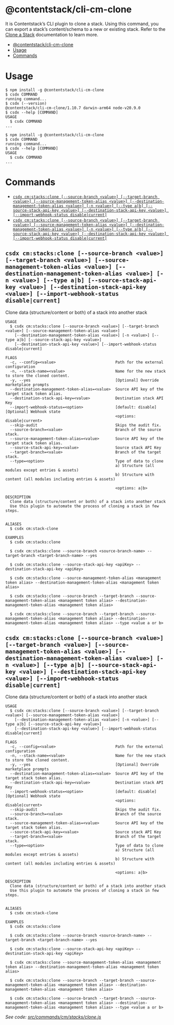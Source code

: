 # @contentstack/cli-cm-clone

It is Contentstack’s CLI plugin to clone a stack. Using this command, you can export a stack’s content/schema to a new or existing stack. Refer to the [Clone a Stack](https://www.contentstack.com/docs/developers/cli/clone-a-stack/) documentation to learn more.

<!-- toc -->
* [@contentstack/cli-cm-clone](#contentstackcli-cm-clone)
* [Usage](#usage)
* [Commands](#commands)
<!-- tocstop -->

# Usage

<!-- usage -->
```sh-session
$ npm install -g @contentstack/cli-cm-clone
$ csdx COMMAND
running command...
$ csdx (--version)
@contentstack/cli-cm-clone/1.10.7 darwin-arm64 node-v20.9.0
$ csdx --help [COMMAND]
USAGE
  $ csdx COMMAND
...
```
<!-- usagestop -->

```sh-session
$ npm install -g @contentstack/cli-cm-clone
$ csdx COMMAND
running command...
$ csdx --help [COMMAND]
USAGE
  $ csdx COMMAND
...
```

# Commands

<!-- commands -->
* [`csdx cm:stacks:clone [--source-branch <value>] [--target-branch <value>] [--source-management-token-alias <value>] [--destination-management-token-alias <value>] [-n <value>] [--type a|b] [--source-stack-api-key <value>] [--destination-stack-api-key <value>] [--import-webhook-status disable|current]`](#csdx-cmstacksclone---source-branch-value---target-branch-value---source-management-token-alias-value---destination-management-token-alias-value--n-value---type-ab---source-stack-api-key-value---destination-stack-api-key-value---import-webhook-status-disablecurrent)
* [`csdx cm:stacks:clone [--source-branch <value>] [--target-branch <value>] [--source-management-token-alias <value>] [--destination-management-token-alias <value>] [-n <value>] [--type a|b] [--source-stack-api-key <value>] [--destination-stack-api-key <value>] [--import-webhook-status disable|current]`](#csdx-cmstacksclone---source-branch-value---target-branch-value---source-management-token-alias-value---destination-management-token-alias-value--n-value---type-ab---source-stack-api-key-value---destination-stack-api-key-value---import-webhook-status-disablecurrent-1)

## `csdx cm:stacks:clone [--source-branch <value>] [--target-branch <value>] [--source-management-token-alias <value>] [--destination-management-token-alias <value>] [-n <value>] [--type a|b] [--source-stack-api-key <value>] [--destination-stack-api-key <value>] [--import-webhook-status disable|current]`

Clone data (structure/content or both) of a stack into another stack

```
USAGE
  $ csdx cm:stacks:clone [--source-branch <value>] [--target-branch <value>] [--source-management-token-alias <value>]
    [--destination-management-token-alias <value>] [-n <value>] [--type a|b] [--source-stack-api-key <value>]
    [--destination-stack-api-key <value>] [--import-webhook-status disable|current]

FLAGS
  -c, --config=<value>                          Path for the external configuration
  -n, --stack-name=<value>                      Name for the new stack to store the cloned content.
  -y, --yes                                     [Optional] Override marketplace prompts
  --destination-management-token-alias=<value>  Source API key of the target stack token alias.
  --destination-stack-api-key=<value>           Destination stack API Key
  --import-webhook-status=<option>              [default: disable] [Optional] Webhook state
                                                <options: disable|current>
  --skip-audit                                  Skips the audit fix.
  --source-branch=<value>                       Branch of the source stack.
  --source-management-token-alias=<value>       Source API key of the target stack token alias.
  --source-stack-api-key=<value>                Source stack API Key
  --target-branch=<value>                       Branch of the target stack.
  --type=<option>                               Type of data to clone
                                                a) Structure (all modules except entries & assets)
                                                b) Structure with content (all modules including entries & assets)

                                                <options: a|b>

DESCRIPTION
  Clone data (structure/content or both) of a stack into another stack
  Use this plugin to automate the process of cloning a stack in few steps.


ALIASES
  $ csdx cm:stack-clone

EXAMPLES
  $ csdx cm:stacks:clone

  $ csdx cm:stacks:clone --source-branch <source-branch-name> --target-branch <target-branch-name> --yes

  $ csdx cm:stacks:clone --source-stack-api-key <apiKey> --destination-stack-api-key <apiKey>

  $ csdx cm:stacks:clone --source-management-token-alias <management token alias> --destination-management-token-alias <management token alias>

  $ csdx cm:stacks:clone --source-branch --target-branch --source-management-token-alias <management token alias> --destination-management-token-alias <management token alias>

  $ csdx cm:stacks:clone --source-branch --target-branch --source-management-token-alias <management token alias> --destination-management-token-alias <management token alias> --type <value a or b>
```

## `csdx cm:stacks:clone [--source-branch <value>] [--target-branch <value>] [--source-management-token-alias <value>] [--destination-management-token-alias <value>] [-n <value>] [--type a|b] [--source-stack-api-key <value>] [--destination-stack-api-key <value>] [--import-webhook-status disable|current]`

Clone data (structure/content or both) of a stack into another stack

```
USAGE
  $ csdx cm:stacks:clone [--source-branch <value>] [--target-branch <value>] [--source-management-token-alias <value>]
    [--destination-management-token-alias <value>] [-n <value>] [--type a|b] [--source-stack-api-key <value>]
    [--destination-stack-api-key <value>] [--import-webhook-status disable|current]

FLAGS
  -c, --config=<value>                          Path for the external configuration
  -n, --stack-name=<value>                      Name for the new stack to store the cloned content.
  -y, --yes                                     [Optional] Override marketplace prompts
  --destination-management-token-alias=<value>  Source API key of the target stack token alias.
  --destination-stack-api-key=<value>           Destination stack API Key
  --import-webhook-status=<option>              [default: disable] [Optional] Webhook state
                                                <options: disable|current>
  --skip-audit                                  Skips the audit fix.
  --source-branch=<value>                       Branch of the source stack.
  --source-management-token-alias=<value>       Source API key of the target stack token alias.
  --source-stack-api-key=<value>                Source stack API Key
  --target-branch=<value>                       Branch of the target stack.
  --type=<option>                               Type of data to clone
                                                a) Structure (all modules except entries & assets)
                                                b) Structure with content (all modules including entries & assets)

                                                <options: a|b>

DESCRIPTION
  Clone data (structure/content or both) of a stack into another stack
  Use this plugin to automate the process of cloning a stack in few steps.


ALIASES
  $ csdx cm:stack-clone

EXAMPLES
  $ csdx cm:stacks:clone

  $ csdx cm:stacks:clone --source-branch <source-branch-name> --target-branch <target-branch-name> --yes

  $ csdx cm:stacks:clone --source-stack-api-key <apiKey> --destination-stack-api-key <apiKey>

  $ csdx cm:stacks:clone --source-management-token-alias <management token alias> --destination-management-token-alias <management token alias>

  $ csdx cm:stacks:clone --source-branch --target-branch --source-management-token-alias <management token alias> --destination-management-token-alias <management token alias>

  $ csdx cm:stacks:clone --source-branch --target-branch --source-management-token-alias <management token alias> --destination-management-token-alias <management token alias> --type <value a or b>
```

_See code: [src/commands/cm/stacks/clone.js](https://github.com/contentstack/cli/blob/main/packages/contentstack-clone/src/commands/cm/stacks/clone.js)_
<!-- commandsstop -->
